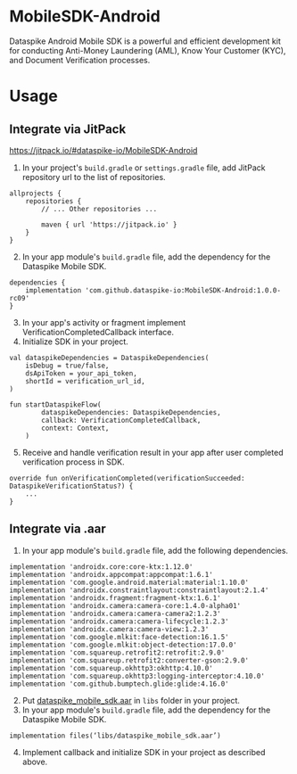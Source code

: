 # MobileSDK-Android
Dataspike Android Mobile SDK is a powerful and efficient development kit for conducting Anti-Money Laundering (AML), Know Your Customer (KYC), and Document Verification processes.

# Usage

## Integrate via JitPack
https://jitpack.io/#dataspike-io/MobileSDK-Android

1. In your project's ```build.gradle``` or ```settings.gradle``` file, add JitPack repository url to the list of repositories.
```
allprojects {
    repositories {
        // ... Other repositories ...

        maven { url 'https://jitpack.io' }
    }
}
```
2. In your app module's ```build.gradle``` file, add the dependency for the Dataspike Mobile SDK.
```
dependencies {
    implementation 'com.github.dataspike-io:MobileSDK-Android:1.0.0-rc09'
}
```
3. In your app's activity or fragment implement VerificationCompletedCallback interface.
4. Initialize SDK in your project.
```
val dataspikeDependencies = DataspikeDependencies(
    isDebug = true/false,
    dsApiToken = your_api_token,
    shortId = verification_url_id,
)

fun startDataspikeFlow(
        dataspikeDependencies: DataspikeDependencies,
        callback: VerificationCompletedCallback,
        context: Context,
    )
```
5. Receive and handle verification result in your app after user completed verification process in SDK.
```
override fun onVerificationCompleted(verificationSucceeded: DataspikeVerificationStatus?) {
    ...
} 
```

## Integrate via .aar

1.  In your app module's ```build.gradle``` file, add the following dependencies.
```
implementation 'androidx.core:core-ktx:1.12.0'
implementation 'androidx.appcompat:appcompat:1.6.1'
implementation 'com.google.android.material:material:1.10.0'
implementation 'androidx.constraintlayout:constraintlayout:2.1.4'
implementation 'androidx.fragment:fragment-ktx:1.6.1'
implementation 'androidx.camera:camera-core:1.4.0-alpha01'
implementation 'androidx.camera:camera-camera2:1.2.3'
implementation 'androidx.camera:camera-lifecycle:1.2.3'
implementation 'androidx.camera:camera-view:1.2.3'
implementation 'com.google.mlkit:face-detection:16.1.5'
implementation 'com.google.mlkit:object-detection:17.0.0'
implementation 'com.squareup.retrofit2:retrofit:2.9.0'
implementation 'com.squareup.retrofit2:converter-gson:2.9.0'
implementation 'com.squareup.okhttp3:okhttp:4.10.0'
implementation 'com.squareup.okhttp3:logging-interceptor:4.10.0'
implementation 'com.github.bumptech.glide:glide:4.16.0'
```
2. Put [dataspike_mobile_sdk.aar](https://github.com/dataspike-io/MobileSDK-Android/releases/download/1.0.0-rc09/mobile_sdk-release.aar) in ```libs``` folder in your project.
3. In your app module's ```build.gradle``` file, add the dependency for the Dataspike Mobile SDK.
```
implementation files(‘libs/dataspike_mobile_sdk.aar’)
```
4. Implement callback and initialize SDK in your project as described above.
